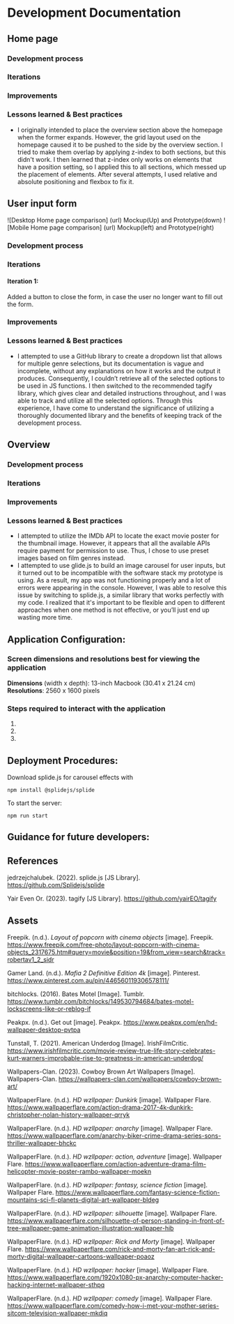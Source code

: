 # Development Documentation
## Home page
### Development process
### Iterations
### Improvements
### Lessons learned & Best practices
* I originally intended to place the overview section above the homepage when the former expands. However, the grid layout used on the homepage caused it to be pushed to the side by the overview section. I tried to make them overlap by applying z-index to both sections, but this didn't work. I then learned that z-index only works on elements that have a position setting, so I applied this to all sections, which messed up the placement of elements. After several attempts, I used relative and absolute positioning and flexbox to fix it.
## User input form
![Desktop Home page comparison]
(url)
Mockup(Up) and Prototype(down)
![Mobile Home page comparison]
(url)
Mockup(left) and Prototype(right)

### Development process
### Iterations
#### Iteration 1:
Added a button to close the form, in case the user no longer want to fill out the form.
### Improvements
### Lessons learned & Best practices
* I attempted to use a GitHub library to create a dropdown list that allows for multiple genre selections, but its documentation is vague and incomplete, without any explanations on how it works and the output it produces. Consequently, I couldn’t retrieve all of the selected options to be used in JS functions. I then switched to the recommended tagify library, which gives clear and detailed instructions throughout, and I was able to track and utilize all the selected options. Through this experience, I have come to understand the significance of utilizing a thoroughly documented library and the benefits of keeping track of the development process.
## Overview
### Development process
### Iterations
### Improvements
### Lessons learned & Best practices
* I attempted to utilize the IMDb API to locate the exact movie poster for the thumbnail image. However, it appears that all the available APIs require payment for permission to use. Thus, I chose to use preset images based on film genres instead.
* I attempted to use glide.js to build an image carousel for user inputs, but it turned out to be incompatible with the software stack my prototype is using. As a result, my app was not functioning properly and a lot of errors were appearing in the console. However, I was able to resolve this issue by switching to splide.js, a similar library that works perfectly with my code. I realized that it's important to be flexible and open to different approaches when one method is not effective, or you’ll just end up wasting more time.
## Application Configuration:
### Screen dimensions and resolutions best for viewing the application
**Dimensions** (width x depth): 13-inch Macbook (30.41 x 21.24 cm)
**Resolutions**: 2560 x 1600 pixels
### Steps required to interact with the application
1.
2.
3.

## Deployment Procedures:
Download splide.js for carousel effects with
```
npm install @splidejs/splide
```

To start the server:
```
npm run start
```

## Guidance for future developers:
## References
jedrzejchalubek. (2022). splide.js [JS Library]. 
https://github.com/Splidejs/splide

Yair Even Or. (2023). tagify [JS Library]. 
https://github.com/yairEO/tagify

## Assets
Freepik. (n.d.). *Layout of popcorn with cinema objects* [image]. Freepik. 
https://www.freepik.com/free-photo/layout-popcorn-with-cinema-objects_2317675.htm#query=movie&position=19&from_view=search&track=robertav1_2_sidr 

Gamer Land. (n.d.). *Mafia 2 Definitive Edition 4k* [image]. Pinterest. 
https://www.pinterest.com.au/pin/446560119306578111/ 

bitchlocks. (2016). Bates Motel [Image]. Tumblr.
https://www.tumblr.com/bitchlocks/149530794684/bates-motel-lockscreens-like-or-reblog-if

Peakpx. (n.d.). Get out [image]. Peakpx.
https://www.peakpx.com/en/hd-wallpaper-desktop-pvtpa 

Tunstall, T. (2021). American Underdog [Image]. IrishFilmCritic.
https://www.irishfilmcritic.com/movie-review-true-life-story-celebrates-kurt-warners-improbable-rise-to-greatness-in-american-underdog/ 

Wallpapers-Clan. (2023). Cowboy Brown Art Wallpapers [Image]. Wallpapers-Clan.
https://wallpapers-clan.com/wallpapers/cowboy-brown-art/ 

WallpaperFlare. (n.d.). *HD wzllpaper: Dunkirk* [image]. Wallpaper Flare.
https://www.wallpaperflare.com/action-drama-2017-4k-dunkirk-christopher-nolan-history-wallpaper-qrryk

WallpaperFlare. (n.d.). *HD wzllpaper: anarchy* [image]. Wallpaper Flare.
https://www.wallpaperflare.com/anarchy-biker-crime-drama-series-sons-thriller-wallpaper-bhckc

WallpaperFlare. (n.d.). *HD wzllpaper: action, adventure* [image]. Wallpaper Flare.
https://www.wallpaperflare.com/action-adventure-drama-film-helicopter-movie-poster-rambo-wallpaper-moekn

WallpaperFlare. (n.d.). *HD wzllpaper: fantasy, science fiction* [image]. Wallpaper Flare.
https://www.wallpaperflare.com/fantasy-science-fiction-mountains-sci-fi-planets-digital-art-wallpaper-bldeg

WallpaperFlare. (n.d.). *HD wzllpaper: silhouette* [image]. Wallpaper Flare.
https://www.wallpaperflare.com/silhouette-of-person-standing-in-front-of-tree-wallpaper-game-animation-illustration-wallpaper-hib

WallpaperFlare. (n.d.). *HD wzllpaper: Rick and Morty* [image]. Wallpaper Flare.
https://www.wallpaperflare.com/rick-and-morty-fan-art-rick-and-morty-digital-wallpaper-cartoons-wallpaper-poaoz

WallpaperFlare. (n.d.). *HD wzllpaper: hacker* [image]. Wallpaper Flare.
https://www.wallpaperflare.com/1920x1080-px-anarchy-computer-hacker-hacking-internet-wallpaper-sthpq

WallpaperFlare. (n.d.). *HD wzllpaper: comedy* [image]. Wallpaper Flare.
https://www.wallpaperflare.com/comedy-how-i-met-your-mother-series-sitcom-television-wallpaper-mkdiq

